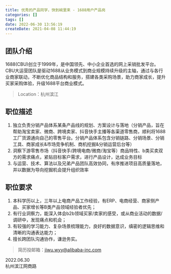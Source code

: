 ```yaml
---
title: 优秀的产品同学，快到碗里来 - 1688用户产品岗
categories: []
tags: []
date: 2022-06-30 13:56:19
createDate: 2021-04-08 11:44:19
---
```


## 团队介绍

1688(CBU)创立于1999年，是中国领先、中小企业首选的网上采销批发平台。CBU大运营团队是驱动1688从业务模式到商业规模持续升级的主轴，通过与各行业商家联动，不断优化商品结构和服务，搭建各类采购场景，助力商家成长，提升买家采购体验，升级1688平台商业模式。

> Location：杭州滨江

## 职位描述

1. 独立负责分销产品体系某条产品线的规划、方案设计与落地（分销产品，旨在帮助淘宝卖家、微商、跨境卖家、抖音快手主播等各渠道零售商，顺利将1688工厂货源通向自己的零售平台。分销产品体系包含分销链路、分销场景、分销工具、商家成长&市场竞争机制、商机挖掘&分销运营后台等）
2. 洞察下游零售市场（抖音快手/跨境电商/微商/淘宝等）商品特性、b类买卖双方的需求痛点，紧贴目标客户需求，进行产品设计，达成业务目标
3. 与运营、技术、算法以及兄弟产品团队高效协同，有序推进项目高质量落地，并以数据为导向挖掘机会提升组织效率

## 职位要求

1. 本科学历以上，三年以上电商产品工作经验，有ERP、电商经营、商家侧产品、买家增长等B类产品领域经验者优先；
2. 有行业洞察力，能深入体会b2b领域买家/卖家的感受，或从商业活动的数据/调研中，发现痛点和机会；
3. 有较强的学习能力、复杂场景梳理能力，良好的数据意识，缜密的逻辑思维和清晰的沟通表达能力；
4. 擅长跨团队沟通协作，谦逊务实。

> 简历投邮箱：jiwu.wyy@alibaba-inc.com

2022.06.30  
杭州滨江网商路